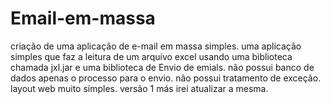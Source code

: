 # Email-em-massa
criação de uma aplicação de e-mail em massa simples.
uma aplicação simples que faz a leitura de um arquivo excel usando uma biblioteca chamada jxl.jar e uma biblioteca de Envio de emials.
não possui banco de dados apenas o processo para o envio.
não possui tratamento de exceção.
layout web muito simples.
versão 1 más irei atualizar a mesma.
